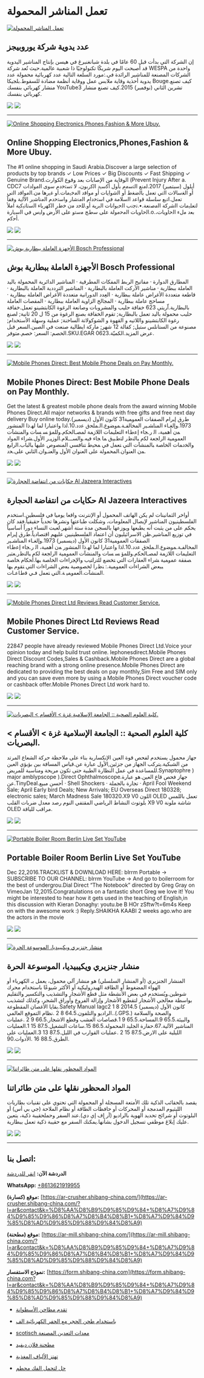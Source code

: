 # تعمل المناشر المحمولة

<a href="https://swt.shibang-china.com/?l=ar&img&k=%D8%AA%D8%B9%D9%85%D9%84+%D8%A7%D9%84%D9%85%D9%86%D8%A7%D8%B4%D8%B1+%D8%A7%D9%84%D9%85%D8%AD%D9%85%D9%88%D9%84%D8%A9" target="_blank">![تعمل المناشر المحمولة](http://static.shibang-china.com/all-800x300/583.jpg)</a>

## عدد يدوية شركة يوروبيجز
إن الشركة التي بدأت قبل 60 عامًا في بلدة شبانغنبرغ في هيسن بإنتاج المناشير اليدوية قد أصبحت اليوم شريكًا تكنولوجيًا ذا شعبية عالمية.حيث تُعد شركة WESPA واحدة من الشركات المصنعة للمناشير الرائدة في.:مورد السلعة التالية عدد كهربائية محمولة عدد يدوية أحذية وقاية ملابس عمل ووقاية أنظمة مضادة للسقوط.بلجيكا Bouge.كيف تصنع منشار كهربائي بنفسك YouTube3 تشرين الثاني (نوفمبر) 2015.كيف تصنع منشار كهربائي بنفسك.


<a href="https://whatsapp.shibangsoft.com/WhatsApp.php" target="_blank" title="WhatsApp">![](http://static.shibang-china.com/icon/whatsapp.png)</a> <a href="https://swt.shibang-china.com/?l=ar&icon&k=%D8%AA%D8%B9%D9%85%D9%84+%D8%A7%D9%84%D9%85%D9%86%D8%A7%D8%B4%D8%B1+%D8%A7%D9%84%D9%85%D8%AD%D9%85%D9%88%D9%84%D8%A9" target="_blank">![](http://static.shibang-china.com/icon/chat-ar.png)</a>

---

<a href="https://swt.shibang-china.com/?l=ar&img&k=%D8%AA%D8%B9%D9%85%D9%84+%D8%A7%D9%84%D9%85%D9%86%D8%A7%D8%B4%D8%B1+%D8%A7%D9%84%D9%85%D8%AD%D9%85%D9%88%D9%84%D8%A9" target="_blank">![Online Shopping Electronics,Phones,Fashion &amp; More Ubuy.](http://static.shibang-china.com/all-800x300/575.jpg)</a>

## Online Shopping Electronics,Phones,Fashion &amp; More Ubuy.
The #1 online shopping in Saudi Arabia.Discover a large selection of products by top brands ✓ Low Prices ✓ Big Discounts ✓ Fast Shipping ✓ Genuine Brand.الوقاية من الإصابات بعد وقوع الكوارث (Prevent Injury After a. CDC7 أيلول (سبتمبر) 2017.ﻟﻣﻧﻊ ﺍﻟﺗﺳﻣﻡ ﺑﺄﻭﻝ ﺃﻛﺳﻳﺩ ﺍﻟﻛﺭﺑﻭﻥ، ﻻ ﺗﺳﺗﺧﺩﻡ ﺳﻭﻯ ﺍﻟﻣﻭﻟﺩﺍﺕ ﺃﻭ ﺍﻟﻐﺳﺎﻻﺕ ﺍﻟﺗﻲ ﺗﻌﻣﻝ ﺑﺎﻟﺿﻐﻁ ﺃﻭ ﺍﻟﺷﻭﺍﻳﺎﺕ ﺃﻭ ﻣﻭﺍﻗﺩ ﺍﻟﻣﺧﻳﻣﺎﺕ.ﺃﻭ ﻏﻳﺭﻫﺎ ﻣﻥ.ﺍﻟﻣﻭﺍﻗﺩ ﺍﻟﺗﻲ ﺗﻌﻣﻝ.ﺍﺗﺑﻊ ﺳﻠﺳﻠﺔ ﻗﻭﺍﻋﺩ ﺍﻟﺳﻼﻣﺔ ﻓﻲ ﺍﺳﺗﺧﺩﺍﻡ ﺍﻟﻣﻧﺷﺎﺭ ﻭﺍﺳﺗﺧﺩﻡ ﺍﻟﻣﻧﺎﺷﻳﺭ ﺍﻵﻟﻳﺔ ﻭﻓﻘﺎً ﻟﺗﻌﻠﻳﻣﺎﺕ ﺍﻟﺷﺭﻛﺔ ﺍﻟﻣﺻﻧﻌﺔ.•.ﺗﺟﻧﺏ ﺍﻟﺣﻳﻭﺍﻧﺎﺕ ﺍﻟﺑﺭﻳﺔ ﺃﻭ.ﻟﻠﺣﺩ ﻣﻥ ﺧﻁﺭ ﺍﻟﻛﻬﺭﺑﺎء ﺍﻟﺳﺗﺎﺗﻳﻛﻳﺔ ﺍﻣﻸ ﺍﻟﺣﺎﻭﻳﺎﺕ ﺍﻟﻣﺣﻣﻭﻟﺔ ﻋﻠﻰ ﺳﻁﺢ ﻣﺳﺗﻭ ﻋﻠﻰ ﺍﻷﺭﺽ ﻭﻟﻳﺱ ﻓﻲ ﺍﻟﺳﻳﺎﺭﺓ.o.ﺑﻌﺩ ﻣﻝء ﺍﻟﺣﺎﻭﻳﺎﺕ، ﺃﺣﻛﻡ.


<a href="https://whatsapp.shibangsoft.com/WhatsApp.php" target="_blank" title="WhatsApp">![](http://static.shibang-china.com/icon/whatsapp.png)</a> <a href="https://swt.shibang-china.com/?l=ar&icon&k=%D8%AA%D8%B9%D9%85%D9%84+%D8%A7%D9%84%D9%85%D9%86%D8%A7%D8%B4%D8%B1+%D8%A7%D9%84%D9%85%D8%AD%D9%85%D9%88%D9%84%D8%A9" target="_blank">![](http://static.shibang-china.com/icon/chat-ar.png)</a>

---

<a href="https://swt.shibang-china.com/?l=ar&img&k=%D8%AA%D8%B9%D9%85%D9%84+%D8%A7%D9%84%D9%85%D9%86%D8%A7%D8%B4%D8%B1+%D8%A7%D9%84%D9%85%D8%AD%D9%85%D9%88%D9%84%D8%A9" target="_blank">![الأجهزة العاملة ببطارية بوش Bosch Professional](http://static.shibang-china.com/all-800x300/117.jpg)</a>

## الأجهزة العاملة ببطارية بوش Bosch Professional
المطارق الدوارة &middot; مفاتيح الربط المفكات المطرقية &middot; المناشير الدائرية المحمولة باليد العاملة ببطارية &middot; مناشير الأركت العاملة بالبطارية &middot; المناشير الترددية العاملة بالبطارية &middot; قاطعة متعددة الأغراض عاملة ببطارية &middot; العِدد الدورانية متعددة الأغراض العاملة ببطارية &middot; مساحج عاملة ببطارية &middot; المجالخ الزاوية العاملة ببطارية &middot; المقصات العاملة بالبطارية.اّريتي 623 خفاقة حليب والمشروبات وصانعة الرغوة الكابتشينو تعمل.خفاقة حليب محمولة باليد تعمل بالبطارية; تقوم الخفاقة بصنع الرغوة من 15 ل 20 ثانية; لصنع رغوة الكابتشينو واللاتيه و القهوة و الشوكولاتة الساخنة; عملية وسهلة الأستخدام; مصنوعة من الستانلس ستيل; كفالة 12 شهر; ماركة ايطالية صنعت في الصين.السعر قبل الخصم: السعر: خصم.متوفر.SKU.EGAR 0623.عرض المزيد.الكميّة.


<a href="https://whatsapp.shibangsoft.com/WhatsApp.php" target="_blank" title="WhatsApp">![](http://static.shibang-china.com/icon/whatsapp.png)</a> <a href="https://swt.shibang-china.com/?l=ar&icon&k=%D8%AA%D8%B9%D9%85%D9%84+%D8%A7%D9%84%D9%85%D9%86%D8%A7%D8%B4%D8%B1+%D8%A7%D9%84%D9%85%D8%AD%D9%85%D9%88%D9%84%D8%A9" target="_blank">![](http://static.shibang-china.com/icon/chat-ar.png)</a>

---

<a href="https://swt.shibang-china.com/?l=ar&img&k=%D8%AA%D8%B9%D9%85%D9%84+%D8%A7%D9%84%D9%85%D9%86%D8%A7%D8%B4%D8%B1+%D8%A7%D9%84%D9%85%D8%AD%D9%85%D9%88%D9%84%D8%A9" target="_blank">![Mobile Phones Direct: Best Mobile Phone Deals on Pay Monthly.](http://static.shibang-china.com/all-800x300/816.jpg)</a>

## Mobile Phones Direct: Best Mobile Phone Deals on Pay Monthly.
Get the latest &amp; greatest mobile phone deals from the award winning Mobile Phones Direct.All major networks &amp; brands with free gifts and free next day delivery Buy online today.ﻁﺭﻕ ﺇﺒﺭﺍﻡ ﺍﻟﺼﻔﻘﺎﺕ ﺍﻟﻌﻤﻭﻤﻴﺔ31 كانون الأول (ديسمبر) 1973.ﻭﺇﻟﻐـﺎﺀ ﺍﻟﻤﻨﺎﺸـﻴﺭ ﺍﻟﻤﺨﺎﻟﻔـﺔ.ﻤﻭﻀﻭﻉ.ﺍﻟ.ﻤﻠﺤﻕ ﻋﺩﺩ.10.ﻟﺫﺍ ﻭﺍﻋﺘﺒﺎﺭﺍ ﻟﻤﺎ ﻟﻬ.ﺫﺍ ﺍﻟﻤﻨﺸﻭﺭ ﻤﻥ ﺃﻫﻤﻴﺔ، ﺍﻟ ﺭ.ﺠﺎﺀ ﺇﻋﻁﺎﺀ ﺍﻟﺘﻌﻠﻴﻤﺎﺕ ﺍﻟﻼﺯﻤﺔ ﻟﻤﺼـﺎﻟﺤﻜﻡ.ﻭﻟﻠﻤﺅ ﺴ ﺴﺎﺕ ﻭﺍﻟﻤﻨﺸﺂﺕ ﺍﻟﻌﻤﻭﻤﻴﺔ ﺍﻟﺭﺍﺠﻌﺔ ﻟﻜﻡ ﺒﺎﻟﻨﻅﺭ ﻟﺘﻁﺒﻴﻕ ﻤﺎ ﺠﺎﺀ ﻓﻴﻪ.ﻭﺍﻟﺴـــﻼﻡ.ﺍﻟﻭﺯﻴـﺭ ﺍﻷﻭل.ﺸﺭﺍﺀ ﺍﻟﻤﻭﺍﺩ ﻭﺍﻟﺨﺩﻤﺎﺕ ﺍﻟﺨﺎﺼﺔ ﺒﺎﻟﻤﻨﺸﺂﺕ ﺍﻟﺘﻲ ﺘﻌﻤل ﻓﻲ ﻤﺤﻴﻁ ﺘﻨﺎﻓﺴﻲ ﺍﻟﻤﻨﺼﻭﺹ ﻋﻠﻴﻬﺎ ﺒﺎﻟﺒﺎﺏ.ﺍﻟﺭﺍﺒﻊ ﻤﻥ ﺍﻟﻌﻨﻭﺍﻥ.ﺍﻟﻤﺤﻤﻭﻟﺔ ﻋﻠﻰ ﺍﻟﻌﻨﻭﺍﻥ ﺍﻷﻭل ﻭﺍﻟﻌﻨـﻭﺍﻥ.ﺍﻟﺜﺎﻨﻲ ﻋﻠﻰ.ﺤﺩ.


<a href="https://whatsapp.shibangsoft.com/WhatsApp.php" target="_blank" title="WhatsApp">![](http://static.shibang-china.com/icon/whatsapp.png)</a> <a href="https://swt.shibang-china.com/?l=ar&icon&k=%D8%AA%D8%B9%D9%85%D9%84+%D8%A7%D9%84%D9%85%D9%86%D8%A7%D8%B4%D8%B1+%D8%A7%D9%84%D9%85%D8%AD%D9%85%D9%88%D9%84%D8%A9" target="_blank">![](http://static.shibang-china.com/icon/chat-ar.png)</a>

---

<a href="https://swt.shibang-china.com/?l=ar&img&k=%D8%AA%D8%B9%D9%85%D9%84+%D8%A7%D9%84%D9%85%D9%86%D8%A7%D8%B4%D8%B1+%D8%A7%D9%84%D9%85%D8%AD%D9%85%D9%88%D9%84%D8%A9" target="_blank">![حكايات من انتفاضة الحجارة Al Jazeera Interactives](http://static.shibang-china.com/all-800x300/865.jpg)</a>

## حكايات من انتفاضة الحجارة Al Jazeera Interactives
أواخر الثمانينات لم يكن الهاتف المحمول أو الإنترنت واقعا يوميا في فلسطين.استخدم الفلسطينيون المناشير لإيصال المعلومات، وشكلت طباعتها ونشرها تحدياً حقيقياً.فقد كان يحكم على من يثبت أنه يطبعها ويوزعها بالسجن مدة ستة أشهر.لعبت النساء دوراً أساسياً في توزيع المناشير.ظن الاسرائيليون أن اعتماد الفلسطينيين عليهم اقتصادياً.ﻁﺭﻕ ﺇﺒﺭﺍﻡ ﺍﻟﺼﻔﻘﺎﺕ ﺍﻟﻌﻤﻭﻤﻴﺔ31 كانون الأول (ديسمبر) 1973.ﻭﺇﻟﻐـﺎﺀ ﺍﻟﻤﻨﺎﺸـﻴﺭ ﺍﻟﻤﺨﺎﻟﻔـﺔ.ﻤﻭﻀﻭﻉ.ﺍﻟ.ﻤﻠﺤﻕ ﻋﺩﺩ.10.ﻟﺫﺍ ﻭﺍﻋﺘﺒﺎﺭﺍ ﻟﻤﺎ ﻟﻬ.ﺫﺍ ﺍﻟﻤﻨﺸﻭﺭ ﻤﻥ ﺃﻫﻤﻴﺔ، ﺍﻟ ﺭ.ﺠﺎﺀ ﺇﻋﻁﺎﺀ ﺍﻟﺘﻌﻠﻴﻤﺎﺕ ﺍﻟﻼﺯﻤﺔ ﻟﻤﺼـﺎﻟﺤﻜﻡ.ﻭﻟﻠﻤﺅ ﺴ ﺴﺎﺕ ﻭﺍﻟﻤﻨﺸﺂﺕ ﺍﻟﻌﻤﻭﻤﻴﺔ ﺍﻟﺭﺍﺠﻌﺔ ﻟﻜﻡ ﺒﺎﻟﻨﻅﺭ.ﻌﺘﺒﺭ ﺼﻔﻘﺔ ﻋﻤﻭﻤﻴﺔ ﺸﺭﺍﺀ ﺍﻟﻌﻘﺎﺭﺍﺕ ﺍﻟﺘﻲ ﺘﺨﻀﻊ ﻟﻠﺘﺭﺍﺘﻴﺏ ﻭﺍﻹﺠﺭﺍﺀﺍﺕ ﺍﻟﺨﺎﺼﺔ ﺒﻬﺎ.ﺃﺤﻜﺎﻡ ﺨﺎﺼﺔ ﺒﺒﻌﺽ ﺍﻟﺸﺭﺍﺀﺍﺕ ﺍﻟﻌﻤﻭﻤﻴﺔ.: ﻨﻅﺭﺍ ﻟﺨﺼﻭﺼﻴﺔ ﺒﻌﺽ ﺍﻟﺸﺭﺍﺀﺍﺕ ﺍﻟﺘﻲ ﺘﻘﻭﻡ ﺒﻬﺎ ﺍﻟﻤﻨﺸﺂﺕ.ﺍﻟﻌﻤﻭﻤﻴ ﺔ.ﺍﻟﺘﻲ ﺘﻌﻤل ﻓـﻲ ﻗﻁﺎﻋـﺎﺕ.


<a href="https://whatsapp.shibangsoft.com/WhatsApp.php" target="_blank" title="WhatsApp">![](http://static.shibang-china.com/icon/whatsapp.png)</a> <a href="https://swt.shibang-china.com/?l=ar&icon&k=%D8%AA%D8%B9%D9%85%D9%84+%D8%A7%D9%84%D9%85%D9%86%D8%A7%D8%B4%D8%B1+%D8%A7%D9%84%D9%85%D8%AD%D9%85%D9%88%D9%84%D8%A9" target="_blank">![](http://static.shibang-china.com/icon/chat-ar.png)</a>

---

<a href="https://swt.shibang-china.com/?l=ar&img&k=%D8%AA%D8%B9%D9%85%D9%84+%D8%A7%D9%84%D9%85%D9%86%D8%A7%D8%B4%D8%B1+%D8%A7%D9%84%D9%85%D8%AD%D9%85%D9%88%D9%84%D8%A9" target="_blank">![Mobile Phones Direct Ltd Reviews Read Customer Service.](http://static.shibang-china.com/all-800x300/932.jpg)</a>

## Mobile Phones Direct Ltd Reviews Read Customer Service.
22847 people have already reviewed Mobile Phones Direct Ltd.Voice your opinion today and help build trust online. lephonesdirect.Mobile Phones Direct Discount Codes,Sales &amp; Cashback.Mobile Phones Direct are a global reaching brand with a strong online presence.Mobile Phones Direct are dedicated to providing the best deals on pay monthly,Sim Free and SIM only and you can save even more by using a Mobile Phones Direct voucher code or cashback offer.Mobile Phones Direct Ltd work hard to.


<a href="https://whatsapp.shibangsoft.com/WhatsApp.php" target="_blank" title="WhatsApp">![](http://static.shibang-china.com/icon/whatsapp.png)</a> <a href="https://swt.shibang-china.com/?l=ar&icon&k=%D8%AA%D8%B9%D9%85%D9%84+%D8%A7%D9%84%D9%85%D9%86%D8%A7%D8%B4%D8%B1+%D8%A7%D9%84%D9%85%D8%AD%D9%85%D9%88%D9%84%D8%A9" target="_blank">![](http://static.shibang-china.com/icon/chat-ar.png)</a>

---

<a href="https://swt.shibang-china.com/?l=ar&img&k=%D8%AA%D8%B9%D9%85%D9%84+%D8%A7%D9%84%D9%85%D9%86%D8%A7%D8%B4%D8%B1+%D8%A7%D9%84%D9%85%D8%AD%D9%85%D9%88%D9%84%D8%A9" target="_blank">![كلية العلوم الصحية :: الجامعة الإسلامية غزة &gt; الأقسام &gt; البصريات.](http://static.shibang-china.com/all-800x300/424.jpg)</a>

## كلية العلوم الصحية :: الجامعة الإسلامية غزة &gt; الأقسام &gt; البصريات.
جهاز محمول يستخدم لفحص قوة العين الإنكسارية بناء على ملاحظة حركة الشعاع المرتد من الشبكية.يتركب الجهاز من جزئين,الأول عبارة عن.قياس المسافة بين بؤبؤي العين للمساعدة في عمل النظارة الطبية حتى تكون مريحة ومناسبة للمريض.Synaptophre ) major amblypscope ).Direct Ophthalmoscope.جهاز فحص قاع العين.هو عبارة عن.TinyDeal.أحسن مبيع &middot; Shell Shockers &middot; تجارة بالجملة &middot; April Fool Weekend Sale; April Early bird Deals; New Arrivals; EU Overseas Direct 180328; electronic sales; March Madness Sale 180320.X9 V0 اللون OLED تعمل باللمس بلوتوث النشاط الرياضي المقتفي النوم رصد معدل ضربات القلب X9 V0 شاشة ملونة OLED مراقب للياقة.


<a href="https://whatsapp.shibangsoft.com/WhatsApp.php" target="_blank" title="WhatsApp">![](http://static.shibang-china.com/icon/whatsapp.png)</a> <a href="https://swt.shibang-china.com/?l=ar&icon&k=%D8%AA%D8%B9%D9%85%D9%84+%D8%A7%D9%84%D9%85%D9%86%D8%A7%D8%B4%D8%B1+%D8%A7%D9%84%D9%85%D8%AD%D9%85%D9%88%D9%84%D8%A9" target="_blank">![](http://static.shibang-china.com/icon/chat-ar.png)</a>

---

<a href="https://swt.shibang-china.com/?l=ar&img&k=%D8%AA%D8%B9%D9%85%D9%84+%D8%A7%D9%84%D9%85%D9%86%D8%A7%D8%B4%D8%B1+%D8%A7%D9%84%D9%85%D8%AD%D9%85%D9%88%D9%84%D8%A9" target="_blank">![Portable Boiler Room Berlin Live Set YouTube](http://static.shibang-china.com/all-800x300/1282.jpg)</a>

## Portable Boiler Room Berlin Live Set YouTube
Dec 22,2016.TRACKLIST &amp; DOWNLOAD HERE: blrrm Portable → SUBSCRIBE TO OUR CHANNEL: blrrm YouTube → And go to boilerroom for the best of undergrou.Dial Direct “The Notebook” directed by Greg Gray on VimeoJan 12,2015.Congratulations on a fantastic short Greg we love it! You might be interested to hear how it gets used in the teaching of English,in this discussion with Kieran Donaghy: youtu.be B HOr zSftw?t=6m4s Keep on with the awesome work :) Reply.SHAIKHA KAABI 2 weeks ago.who are the actors in the movie


<a href="https://whatsapp.shibangsoft.com/WhatsApp.php" target="_blank" title="WhatsApp">![](http://static.shibang-china.com/icon/whatsapp.png)</a> <a href="https://swt.shibang-china.com/?l=ar&icon&k=%D8%AA%D8%B9%D9%85%D9%84+%D8%A7%D9%84%D9%85%D9%86%D8%A7%D8%B4%D8%B1+%D8%A7%D9%84%D9%85%D8%AD%D9%85%D9%88%D9%84%D8%A9" target="_blank">![](http://static.shibang-china.com/icon/chat-ar.png)</a>

---

<a href="https://swt.shibang-china.com/?l=ar&img&k=%D8%AA%D8%B9%D9%85%D9%84+%D8%A7%D9%84%D9%85%D9%86%D8%A7%D8%B4%D8%B1+%D8%A7%D9%84%D9%85%D8%AD%D9%85%D9%88%D9%84%D8%A9" target="_blank">![منشار جنزيري ويكيبيديا، الموسوعة الحرة](http://static.shibang-china.com/all-800x300/1092.jpg)</a>

## منشار جنزيري ويكيبيديا، الموسوعة الحرة
المنشار الجنزيري (أو المنشار السلسلي) هو منشار آلي محمول، يعمل بـ الكهرباء أو الهواء المضغوط أو الطاقة الهيدروليكية أو الأكثر شيوعًا باستخدام محرك شوطين.ويُستخدم في بعض الأنشطة مثل قطع الأشجار والتشذيب والتكسير والتقليم بواسطة معالجي الأشجار لتقطيع الأشجار وإزالة الفروع وأوراق الشجر، وكذلك لتشذيب بقايا الأغصان المقطوعة.Safety Manual Iagc2 كانون الأول (ديسمبر) 2014.5 8 1 .اﻟﺮادﻳﻮ واﻟﺘﻠﻔﻮن.64.5 8 2 .ﻧﻈﺎم اﻟﺘﻤﻮﻗﻊ اﻟﻌﺎﻟﻤﻲ.(.GPS.) واﻟﺼﺤﺔ واﻟﺴﻼﻣﺔ واﻟﺒﻴﺌﺔ.65.5 9.اﻟﻤﺴﺎﺣﺔ.65.5 9 1.ﻗﺼﺎﺻﺎت اﻟﻌﺸﺐ وﻗﻄﻊ اﻻﺷﺠﺎر.66.5 9 2 .ﻋﻤﻠﻴﺎت اﻟﻤﻨﺎﺷﻴﺮ اﻵﻟﻴﺔ.67.ﺣﻔﺎرة اﻟﺠﻠﻴﺪ اﻟﻤﺤﻤﻮﻟﺔ.86.5 15.ﺳﺎﻋﺎت اﻟﺘﺸﻐﻴﻞ.87.5 15 1.اﻟﻌﻤﻠﻴﺎت اﻟﻠﻴﻠﻴﺔ ﻋﻠﻰ اﻻرض.87.5 15 2 .ﻋﻤﻠﻴﺎت اﻟﻘﻮارب ﻓﻲ اﻟﻠﻴﻞ.87.5 13 3.اﻟﻌﻤﻠﻴﺎت ﻋﻠﻰ اﻟﻄﺮق.88.5 16 .اﻷدوات.90.


<a href="https://whatsapp.shibangsoft.com/WhatsApp.php" target="_blank" title="WhatsApp">![](http://static.shibang-china.com/icon/whatsapp.png)</a> <a href="https://swt.shibang-china.com/?l=ar&icon&k=%D8%AA%D8%B9%D9%85%D9%84+%D8%A7%D9%84%D9%85%D9%86%D8%A7%D8%B4%D8%B1+%D8%A7%D9%84%D9%85%D8%AD%D9%85%D9%88%D9%84%D8%A9" target="_blank">![](http://static.shibang-china.com/icon/chat-ar.png)</a>

---

<a href="https://swt.shibang-china.com/?l=ar&img&k=%D8%AA%D8%B9%D9%85%D9%84+%D8%A7%D9%84%D9%85%D9%86%D8%A7%D8%B4%D8%B1+%D8%A7%D9%84%D9%85%D8%AD%D9%85%D9%88%D9%84%D8%A9" target="_blank">![المواد المحظور نقلها على متن طائراتنا](http://static.shibang-china.com/all-800x300/911.jpg)</a>

## المواد المحظور نقلها على متن طائراتنا
يقصد بالحقائب الذكية تلك الأمتعة المسجلة أو المحمولة التي تحتوي على تقنيات بطاريات الليثيوم المدمجة أو المحركات أو حافظات الطاقة أو نظام الملاحة (جي بي أس) أو البلوتوث أو شرائح تحديد الهوية بالراديو (آر إف إي دي).عند السفر وحملحقيبة ذكية، يتعين عليك إبلاغ موظفي تسجيل الدخول بشأنها.يمكنك السفر مع حقيبة ذكية تعمل ببطارية.

<a href="https://whatsapp.shibangsoft.com/WhatsApp.php" target="_blank" title="WhatsApp">![](http://static.shibang-china.com/icon/whatsapp.png)</a> <a href="https://swt.shibang-china.com/?l=ar&icon&k=%D8%AA%D8%B9%D9%85%D9%84+%D8%A7%D9%84%D9%85%D9%86%D8%A7%D8%B4%D8%B1+%D8%A7%D9%84%D9%85%D8%AD%D9%85%D9%88%D9%84%D8%A9" target="_blank">![](http://static.shibang-china.com/icon/chat-ar.png)</a>

---
## اتصل بنا:

**الدردشة الآن:** [انقر للدردشة](https://swt.shibang-china.com?l=ar&contact&k=%D8%AA%D8%B9%D9%85%D9%84+%D8%A7%D9%84%D9%85%D9%86%D8%A7%D8%B4%D8%B1+%D8%A7%D9%84%D9%85%D8%AD%D9%85%D9%88%D9%84%D8%A9)

**WhatsApp:**  [+8613621919955](https://whatsapp.shibangsoft.com/WhatsApp.php)

**موقع (كسارة):** [https://ar-crusher.shibang-china.com/](https://ar-crusher.shibang-china.com/?l=ar&contact&k=%D8%AA%D8%B9%D9%85%D9%84+%D8%A7%D9%84%D9%85%D9%86%D8%A7%D8%B4%D8%B1+%D8%A7%D9%84%D9%85%D8%AD%D9%85%D9%88%D9%84%D8%A9)

**موقع (مطحنة):** [https://ar-mill.shibang-china.com/](https://ar-mill.shibang-china.com/?l=ar&contact&k=%D8%AA%D8%B9%D9%85%D9%84+%D8%A7%D9%84%D9%85%D9%86%D8%A7%D8%B4%D8%B1+%D8%A7%D9%84%D9%85%D8%AD%D9%85%D9%88%D9%84%D8%A9)

**نموذج الاستفسار:** [https://form.shibang-china.com](https://form.shibang-china.com?l=ar&contact&k=%D8%AA%D8%B9%D9%85%D9%84+%D8%A7%D9%84%D9%85%D9%86%D8%A7%D8%B4%D8%B1+%D8%A7%D9%84%D9%85%D8%AD%D9%85%D9%88%D9%84%D8%A9)

* [تقدم مطاحن الأسطوانة](../29/%D8%AA%D9%82%D8%AF%D9%85%20%D9%85%D8%B7%D8%A7%D8%AD%D9%86%20%D8%A7%D9%84%D8%A3%D8%B3%D8%B7%D9%88%D8%A7%D9%86%D8%A9.md)

* [باستخدام طحن الحجر مع الحفر الكهربائية الف](../28/%D8%A8%D8%A7%D8%B3%D8%AA%D8%AE%D8%AF%D8%A7%D9%85%20%D8%B7%D8%AD%D9%86%20%D8%A7%D9%84%D8%AD%D8%AC%D8%B1%20%D9%85%D8%B9%20%D8%A7%D9%84%D8%AD%D9%81%D8%B1%20%D8%A7%D9%84%D9%83%D9%87%D8%B1%D8%A8%D8%A7%D8%A6%D9%8A%D8%A9%20%D8%A7%D9%84%D9%81.md)

* [scotisch معدات التعدين المصنعة](../30/scotisch%20%D9%85%D8%B9%D8%AF%D8%A7%D8%AA%20%D8%A7%D9%84%D8%AA%D8%B9%D8%AF%D9%8A%D9%86%20%D8%A7%D9%84%D9%85%D8%B5%D9%86%D8%B9%D8%A9.md)

* [مطحنة فلان ديفيد](../30/%D9%85%D8%B7%D8%AD%D9%86%D8%A9%20%D9%81%D9%84%D8%A7%D9%86%20%D8%AF%D9%8A%D9%81%D9%8A%D8%AF.md)

* [تهتز الألياف المغذية](../27/%D8%AA%D9%87%D8%AA%D8%B2%20%D8%A7%D9%84%D8%A3%D9%84%D9%8A%D8%A7%D9%81%20%D8%A7%D9%84%D9%85%D8%BA%D8%B0%D9%8A%D8%A9.md)

* [حل لتحمل الفك محطم](../28/%D8%AD%D9%84%20%D9%84%D8%AA%D8%AD%D9%85%D9%84%20%D8%A7%D9%84%D9%81%D9%83%20%D9%85%D8%AD%D8%B7%D9%85.md)